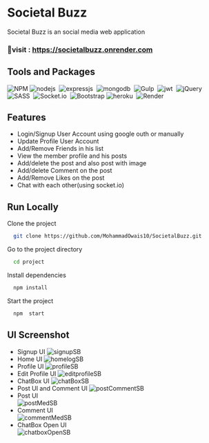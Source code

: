 # Societal Buzz
Societal Buzz is an social media web application
### 🚀visit : https://societalbuzz.onrender.com
## Tools and Packages
![NPM](https://img.shields.io/badge/NPM-%23000000.svg?style=for-the-badge&logo=npm&logoColor=white)
![nodejs](https://img.shields.io/badge/Node.js-43853D?style=for-the-badge&logo=node.js&logoColor=white)&nbsp;
![expressjs](https://img.shields.io/badge/Express.js-000000?style=for-the-badge&logo=express&logoColor=white)&nbsp;
![mongodb](https://img.shields.io/badge/MongoDB-4EA94B?style=for-the-badge&logo=mongodb&logoColor=white)&nbsp;
![Gulp](https://img.shields.io/badge/GULP-%23CF4647.svg?style=for-the-badge&logo=gulp&logoColor=white)&nbsp;
![jwt](	https://img.shields.io/badge/JWT-000000?style=for-the-badge&logo=JSON%20web%20tokens&logoColor=white)&nbsp;
![jQuery](https://img.shields.io/badge/jquery-%230769AD.svg?style=for-the-badge&logo=jquery&logoColor=white)&nbsp;
![SASS](https://img.shields.io/badge/SASS-hotpink.svg?style=for-the-badge&logo=SASS&logoColor=white)&nbsp;
![Socket.io](https://img.shields.io/badge/Socket.io-black?style=for-the-badge&logo=socket.io&badgeColor=010101)&nbsp;
![Bootstrap](https://img.shields.io/badge/bootstrap-%23563D7C.svg?style=for-the-badge&logo=bootstrap&logoColor=white)
![heroku](https://img.shields.io/badge/Heroku-430098?style=for-the-badge&logo=heroku&logoColor=white)&nbsp;
![Render](https://img.shields.io/badge/Render-%46E3B7.svg?style=for-the-badge&logo=render&logoColor=white)

## Features
- Login/Signup User Account using google outh or manually 
- Update Profile User Account
- Add/Remove Friends in his list
- View the member profile and his posts
- Add/delete the post and also post with image 
- Add/delete Comment on the post 
- Add/Remove Likes on the post 
- Chat with each other(using socket.io)

## Run Locally
Clone the project
```bash
  git clone https://github.com/MohammadOwais10/SocietalBuzz.git
```
Go to the project directory
```bash
  cd project
```
Install dependencies
```bash
  npm install
```
Start the project 
```bash
  npm  start
```

## UI Screenshot
- Signup UI
![signupSB](https://user-images.githubusercontent.com/91982138/174643529-585adaf7-90ac-4cf7-927c-89d9b9d05e63.PNG)
- Home UI
![homelogSB](https://user-images.githubusercontent.com/91982138/174643576-06ba0490-038f-4f8d-9328-0d03cab6e0e1.PNG)
- Profile UI
![profileSB](https://user-images.githubusercontent.com/91982138/174643810-eb524b20-54c7-451a-914d-5512334aa306.PNG)
- Edit Profile UI
![editprofileSB](https://user-images.githubusercontent.com/91982138/174643831-081fd943-b254-4588-acc1-ed72e48b28a0.PNG)
- ChatBox UI
![chatBoxSB](https://user-images.githubusercontent.com/91982138/174643848-e7282a11-b4c1-416f-92c5-c0e37e702c2d.PNG)
- Post UI and Comment UI
![postCommentSB](https://user-images.githubusercontent.com/91982138/174648953-7c8c8074-37f9-4247-8f33-5f6a5a170b18.PNG)
- Post UI            
![postMedSB](https://user-images.githubusercontent.com/91982138/174643642-8bb55c44-37c1-492c-8387-4df748d8b795.PNG)
- Comment UI            
![commentMedSB](https://user-images.githubusercontent.com/91982138/174643660-0af4ec97-68de-4906-8fd9-77b58b813e36.PNG)
- ChatBox Open UI                   
![chatboxOpenSB](https://user-images.githubusercontent.com/91982138/174643858-4c6cfd6e-2ee3-4165-9a33-b6ee0bfd4da0.PNG)
